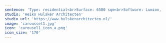 ```yaml
---
sentence: 'Type: residential<br>Surface: 6500 sqm<br>Software: Lumion, Archicad'
studio: 'Heiko Hulsker Architecten'
studio_url: 'https://www.hulskerarchitecten.nl/'
image: 'caroussel1.jpg'
icon: 'carousel1_icon_a.png'
icon_size: '170'
---
```


